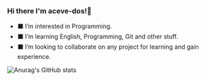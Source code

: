 ### Hi there  I'm aceve-dos!👋

- :black_large_square: I’m interested in Programming.
- :black_large_square: I’m learning English, Programming, Git and other stuff.
- :black_large_square: I’m looking to collaborate on any project for learning and gain experience.


![Anurag's GitHub stats](https://github-readme-stats.vercel.app/api?username=aceve-dos&show_icons=true&theme=tokyonight)




